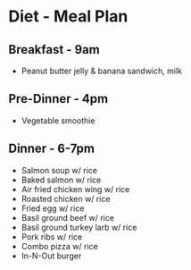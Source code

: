 # Diet - Meal Plan

## Breakfast - 9am
- Peanut butter jelly & banana sandwich, milk

## Pre-Dinner - 4pm
- Vegetable smoothie

## Dinner - 6-7pm
- Salmon soup w/ rice
- Baked salmon w/ rice
- Air fried chicken wing w/ rice
- Roasted chicken w/ rice
- Fried egg w/ rice
- Basil ground beef w/ rice
- Basil ground turkey larb w/ rice
- Pork ribs w/ rice
- Combo pizza w/ rice
- In-N-Out burger

